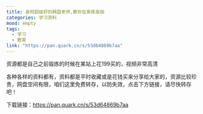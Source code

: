 ```yaml
---
title: 身材超级好的韩国老师,教你在家练瑜伽
categories: 学习资料
mood: empty
tags:
  - 学习
  - 教育
link: "https://pan.quark.cn/s/53d64869b7aa"
---
```








资源都是自己之前锻炼的时候在某站上花199买的，视频非常高清

各种各样的资料都有，资料都是平时收藏或是花钱买来分享给大家的，资源比较珍贵，网盘空间有限，咱们这里免费转存，以防失效，点击下方链接，请尽快转存吧！

下载链接：https://pan.quark.cn/s/53d64869b7aa









